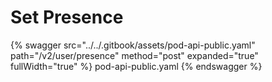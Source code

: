 # Set Presence

{% swagger src="../../.gitbook/assets/pod-api-public.yaml" path="/v2/user/presence" method="post" expanded="true" fullWidth="true" %} pod-api-public.yaml {% endswagger %}
